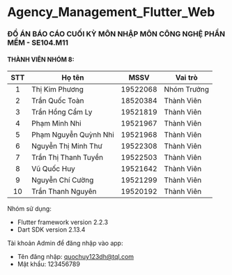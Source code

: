 # Agency_Management_Flutter_Web

### **ĐỒ ÁN BÁO CÁO CUỐI KỲ MÔN NHẬP MÔN CÔNG NGHỆ PHẦN MỀM - SE104.M11**

#### THÀNH VIÊN NHÓM 8: 

| STT | Họ tên | MSSV | Vai trò | 
| :---: | --- | --- | --- | 
| 1 | Thị Kim Phương | 19522068 | Nhóm Trưởng | 
| 2 | Trần Quốc Toàn | 18520384 | Thành Viên |
| 3 | Trần Hồng Cẩm Ly | 19521819 | Thành Viên |
| 4 | Phạm Minh Nhi | 19521967 | Thành Viên |
| 5 | Phạm Nguyễn Quỳnh Nhi | 19521968 | Thành Viên |
| 6 | Nguyễn Thị Minh Thư | 19522308 | Thành Viên |
| 7 | Trần Thị Thanh Tuyền | 19522503 | Thành Viên |
| 8 | Vũ Quốc Huy | 19521642 | Thành Viên |
| 9 | Nguyễn Chí Cường | 19521299 | Thành Viên | 
| 10 | Trần Thanh Nguyên | 19520192 | Thành Viên |

Nhóm sử dụng:
+ Flutter framework version 2.2.3
+ Dart SDK version 2.13.4

Tài khoản Admin để đăng nhập vào app: 
+ Tên đăng nhập: quochuy123dh@tql.com
+ Mật khẩu: 123456789

